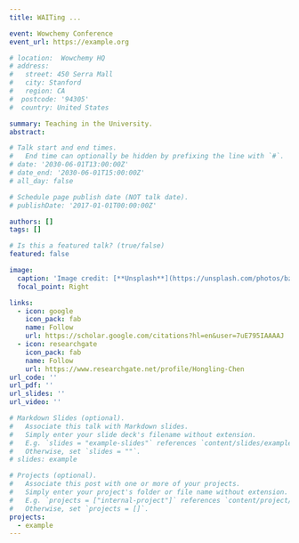 ```yaml
---
title: WAITing ...

event: Wowchemy Conference
event_url: https://example.org

# location:  Wowchemy HQ
# address:
#   street: 450 Serra Mall
#   city: Stanford
#   region: CA
#  postcode: '94305'
#  country: United States

summary: Teaching in the University.
abstract: 

# Talk start and end times.
#   End time can optionally be hidden by prefixing the line with `#`.
# date: '2030-06-01T13:00:00Z'
# date_end: '2030-06-01T15:00:00Z'
# all_day: false

# Schedule page publish date (NOT talk date).
# publishDate: '2017-01-01T00:00:00Z'

authors: []
tags: []

# Is this a featured talk? (true/false)
featured: false

image:
  caption: 'Image credit: [**Unsplash**](https://unsplash.com/photos/bzdhc5b3Bxs)'
  focal_point: Right

links:
  - icon: google
    icon_pack: fab
    name: Follow
    url: https://scholar.google.com/citations?hl=en&user=7uE795IAAAAJ
  - icon: researchgate
    icon_pack: fab
    name: Follow
    url: https://www.researchgate.net/profile/Hongling-Chen        
url_code: ''
url_pdf: ''
url_slides: ''
url_video: ''

# Markdown Slides (optional).
#   Associate this talk with Markdown slides.
#   Simply enter your slide deck's filename without extension.
#   E.g. `slides = "example-slides"` references `content/slides/example-slides.md`.
#   Otherwise, set `slides = ""`.
# slides: example

# Projects (optional).
#   Associate this post with one or more of your projects.
#   Simply enter your project's folder or file name without extension.
#   E.g. `projects = ["internal-project"]` references `content/project/deep-learning/index.md`.
#   Otherwise, set `projects = []`.
projects:
  - example
---
```






